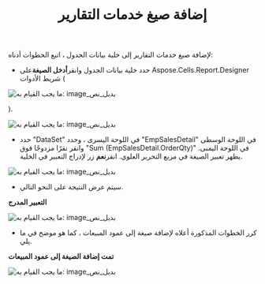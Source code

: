 ﻿---
title: إضافة صيغ خدمات التقارير
type: docs
weight: 30
url: /ar/reportingservices/adding-reporting-services-formulas/
---
لإضافة صيغ خدمات التقارير إلى خلية بيانات الجدول ، اتبع الخطوات أدناه:

-  حدد خلية بيانات الجدول وانقر**أدخل الصيغة**على Aspose.Cells.Report.Designer شريط الأدوات (

![ما يجب القيام به: image_بديل_نص](adding-reporting-services-formulas_1.png)

).

![ما يجب القيام به: image_بديل_نص](adding-reporting-services-formulas_2.png)




-  حدد "DataSet" في اللوحة اليسرى ، وحدد "EmpSalesDetail" في اللوحة الوسطى وانقر نقرًا مزدوجًا فوق "Sum (EmpSalesDetail.OrderQty)" في اللوحة اليمنى. يظهر تعبير الصيغة في مربع التحرير العلوي. انقر**نعم** زر لإدراج التعبير في الخلية.

![ما يجب القيام به: image_بديل_نص](adding-reporting-services-formulas_3.png)

- سيتم عرض النتيجة على النحو التالي.


**التعبير المدرج** 

![ما يجب القيام به: image_بديل_نص](adding-reporting-services-formulas_4.png)

- كرر الخطوات المذكورة أعلاه لإضافة صيغة إلى عمود المبيعات ، كما هو موضح في ما يلي.

**تمت إضافة الصيغة إلى عمود المبيعات** 

![ما يجب القيام به: image_بديل_نص](adding-reporting-services-formulas_5.png)
